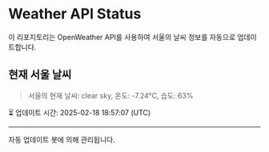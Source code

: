 
# Weather API Status

이 리포지토리는 OpenWeather API를 사용하여 서울의 날씨 정보를 자동으로 업데이트합니다.

## 현재 서울 날씨
> 서울의 현재 날씨: clear sky, 온도: -7.24°C, 습도: 63%

⏳ 업데이트 시간: 2025-02-18 18:57:07 (UTC)

---
자동 업데이트 봇에 의해 관리됩니다.
